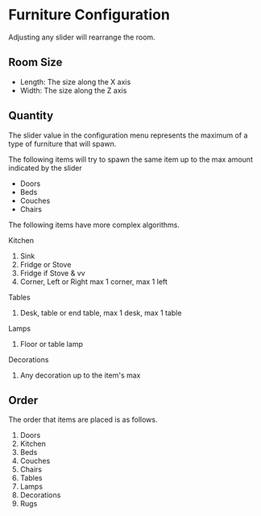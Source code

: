 # Furniture Configuration

Adjusting any slider will rearrange the room.

## Room Size
- Length: The size along the X axis
- Width: The size along the Z axis

## Quantity
The slider value in the configuration menu represents the maximum of a type of furniture that will spawn.

The following items will try to spawn the same item up to the max amount indicated by the slider
- Doors
- Beds
- Couches
- Chairs

The following items have more complex algorithms.

Kitchen
1. Sink
2. Fridge or Stove
3. Fridge if Stove & vv
5. Corner, Left or Right max 1 corner, max 1 left

Tables
1. Desk, table or end table, max 1 desk, max 1 table

Lamps
1. Floor or table lamp

Decorations
1. Any decoration up to the item's max

## Order

The order that items are placed is as follows.

1. Doors
1. Kitchen
1. Beds
1. Couches
1. Chairs
1. Tables
1. Lamps
1. Decorations
1. Rugs